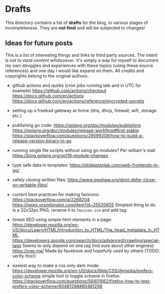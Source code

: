 
# Drafts

This directory contains a list of **drafts** for the blog, in various stages of incompleteness.
They are **not final** and will be subjected to changes!

## Ideas for future posts

This is a list of interesting things and links to third party sources. The intent is *not to steal content whatsoever*.
It's simply a way for myself to document my own struggles and experiences with these topics (using these source references)
and one day I would like expand on them.
All credits and copyrights belong to the original authors.

- github actions and quirks (cron jobs running late and in UTC for example)
  https://github.com/actions/checkout
  https://docs.github.com/en/actions
  https://docs.github.com/en/actions/reference/encrypted-secrets

- setting up a freebsd gateway at home (dns, dhcp, firewall, wifi, storage etc.)

- publishing go code:
  https://golang.org/doc/modules/publishing
  https://golang.org/doc/modules/release-workflow#first-stable
  https://stackoverflow.com/questions/29599209/how-to-build-a-release-version-binary-in-go

- running single file scripts without using go modules? Per william's mail
  https://blog.golang.org/go116-module-changes

- type safe data in templates:
  https://philipptanlak.com/web-frontends-in-go/

- safely closing written files:
  https://www.joeshaw.org/dont-defer-close-on-writable-files/

- current best practices for making favicons:
  https://stackoverflow.com/q/2268204
  https://news.ycombinator.com/item?id=25520655
  Simplest thing to do is a 32x32px PNG, rename it to `favicon.ico` and add tag:
  <link rel="shortcut icon" type="image/png" href="/favicon.ico">

- tiniest SEO using simple html elements in a page:
  https://developer.mozilla.org/en-US/docs/Learn/HTML/Introduction_to_HTML/The_head_metadata_in_HTML
  https://developers.google.com/search/docs/advanced/crawling/special-tags
  Seems to only depend on one tag (not sure about other engines):
  <meta name="description" content="SEO friendly description of page">
  https://ogp.me/
  Made by facebook and hopefully used by others (TODO: verify this!):
  <meta property="og:type" content="website or article" />
  <meta property="og:title" content="page title" />
  <meta property="og:url" content="full page url" />
  <meta property="og:image" content="page logo" />
  <meta property="og:description" content="optional page description" />

- easiest way to make a css only dark mode:
  https://developer.mozilla.org/en-US/docs/Web/CSS/@media/prefers-color-scheme
  simple tool to toggle scheme in firefox:
  https://stackoverflow.com/questions/56401662/firefox-how-to-test-prefers-color-scheme/60481298#60481298
